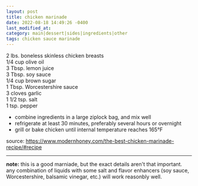 ```yaml
---
layout: post
title: chicken marinade
date: 2022-08-18 14:49:26 -0400
last_modified_at: 
category: main|dessert|sides|ingredients|other
tags: chicken sauce marinade
---
```


2 lbs. boneless skinless chicken breasts  
1/4 cup olive oil  
3 Tbsp. lemon juice  
3 Tbsp. soy sauce  
1/4 cup brown sugar  
1 Tbsp. Worcestershire sauce  
3 cloves garlic  
1 1/2 tsp. salt  
1 tsp. pepper  
* combine ingredients in a large ziplock bag, and mix well
* refrigerate at least 30 minutes, preferably several hours or overnight
* grill or bake chicken until internal temperature reaches 165°F

source: <https://www.modernhoney.com/the-best-chicken-marinade-recipe/#recipe>

---

**note:** this is a good marniade, but the exact details aren't that important. any combination
of liquids with some salt and flavor enhancers (soy sauce, Worcestershire, balsamic vinegar, etc.)
will work reasonbly well.
